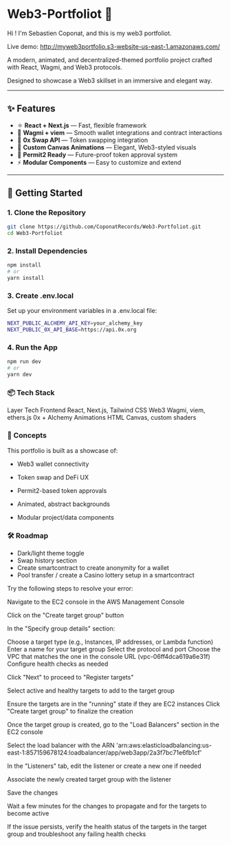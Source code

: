 # Web3-Portfoliot 🧬
Hi !
I'm Sebastien Coponat, and this is my web3 portfoliot. 

Live demo: http://myweb3portfolio.s3-website-us-east-1.amazonaws.com/

A modern, animated, and decentralized-themed portfolio project crafted with React, Wagmi, and Web3 protocols.

Designed to showcase a Web3 skillset in an immersive and elegant way.

---

## ✨ Features

- ⚛️ **React + Next.js** — Fast, flexible framework
- 🔌 **Wagmi + viem** — Smooth wallet integrations and contract interactions
- 💱 **0x Swap API** — Token swapping integration
- 🎨 **Custom Canvas Animations** — Elegant, Web3-styled visuals
- 🪪 **Permit2 Ready** — Future-proof token approval system
- ⚡ **Modular Components** — Easy to customize and extend

---

## 🚀 Getting Started

### 1. Clone the Repository

```bash
git clone https://github.com/CoponatRecords/Web3-Portfoliot.git
cd Web3-Portfoliot
```

### 2. Install Dependencies

```bash
npm install
# or
yarn install
```

### 3. Create .env.local

Set up your environment variables in a .env.local file:

```bash
NEXT_PUBLIC_ALCHEMY_API_KEY=your_alchemy_key
NEXT_PUBLIC_0X_API_BASE=https://api.0x.org
```

### 4. Run the App

```bash
npm run dev
# or
yarn dev
```

### 📦 Tech Stack

Layer Tech
Frontend React, Next.js, Tailwind CSS
Web3 Wagmi, viem, ethers.js
0x + Alchemy
Animations HTML Canvas, custom shaders

### 🧠 Concepts

This portfolio is built as a showcase of:

- Web3 wallet connectivity

- Token swap and DeFi UX

- Permit2-based token approvals

- Animated, abstract backgrounds

- Modular project/data components

### 🛠️ Roadmap

- Dark/light theme toggle
- Swap history section
- Create smartcontract to create anonymity for a wallet
- Pool transfer / create a Casino lottery setup in a smartcontract




Try the following steps to resolve your error:


Navigate to the EC2 console in the AWS Management Console


Click on the "Create target group" button

In the "Specify group details" section:

Choose a target type (e.g., Instances, IP addresses, or Lambda function)
Enter a name for your target group
Select the protocol and port
Choose the VPC that matches the one in the console URL (vpc-06ff4dca619a6e31f)
Configure health checks as needed

Click "Next" to proceed to "Register targets"

Select active and healthy targets to add to the target group

Ensure the targets are in the "running" state if they are EC2 instances
Click "Create target group" to finalize the creation

Once the target group is created, go to the "Load Balancers" section in the EC2 console

Select the load balancer with the ARN 'arn:aws:elasticloadbalancing:us-east-1:857159678124:loadbalancer/app/web3app/2a3f7bc71e6fb1cf'

In the "Listeners" tab, edit the listener or create a new one if needed

Associate the newly created target group with the listener

Save the changes

Wait a few minutes for the changes to propagate and for the targets to become active

If the issue persists, verify the health status of the targets in the target group and troubleshoot any failing health checks